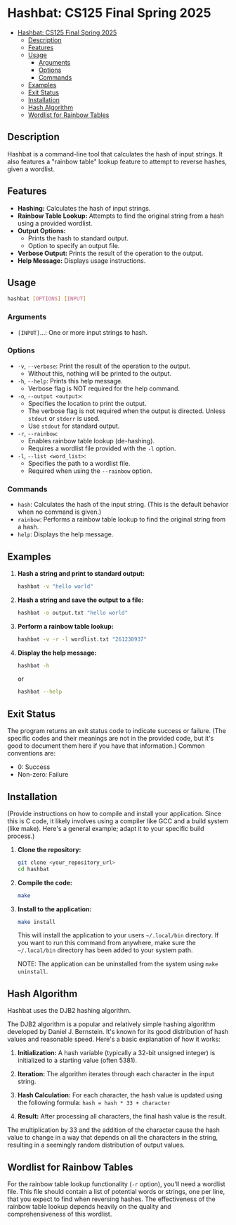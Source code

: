 # Hashbat: CS125 Final Spring 2025

<!--toc:start-->
- [Hashbat: CS125 Final Spring 2025](#hashbat-cs125-final-spring-2025)
  - [Description](#description)
  - [Features](#features)
  - [Usage](#usage)
    - [Arguments](#arguments)
    - [Options](#options)
    - [Commands](#commands)
  - [Examples](#examples)
  - [Exit Status](#exit-status)
  - [Installation](#installation)
  - [Hash Algorithm](#hash-algorithm)
  - [Wordlist for Rainbow Tables](#wordlist-for-rainbow-tables)
<!--toc:end-->

## Description

Hashbat is a command-line tool that calculates the hash of input strings. It also features a "rainbow table" lookup feature to attempt to reverse hashes, given a wordlist.

## Features

* **Hashing:** Calculates the hash of input strings.
* **Rainbow Table Lookup:** Attempts to find the original string from a hash using a provided wordlist.
* **Output Options:**
    * Prints the hash to standard output.
    * Option to specify an output file.
* **Verbose Output:** Prints the result of the operation to the output.
* **Help Message:** Displays usage instructions.

## Usage

```bash
hashbat [OPTIONS] [INPUT]
```

### Arguments

* `[INPUT]`...: One or more input strings to hash.

### Options

* `-v`, `--verbose`:  Print the result of the operation to the output.
    * Without this, nothing will be printed to the output.
* `-h`, `--help`:     Prints this help message.
    * Verbose flag is NOT required for the help command.
* `-o`, `--output <output>`:
    * Specifies the location to print the output.
    * The verbose flag is not required when the output is directed. Unless `stdout` or `stderr` is used.
    * Use `stdout` for standard output.
* `-r`, `--rainbow`:
    * Enables rainbow table lookup (de-hashing).
    * Requires a wordlist file provided with the `-l` option.
* `-l`, `--list <word_list>`:
    * Specifies the path to a wordlist file.
    * Required when using the `--rainbow` option.

### Commands

* `hash`:  Calculates the hash of the input string.  (This is the default behavior when no command is given.)
* `rainbow`: Performs a rainbow table lookup to find the original string from a hash.
* `help`: Displays the help message.

## Examples

1.  **Hash a string and print to standard output:**

    ```bash
    hashbat -v "hello world"
    ```

2.  **Hash a string and save the output to a file:**

    ```bash
    hashbat -o output.txt "hello world"
    ```

3.  **Perform a rainbow table lookup:**

    ```bash
    hashbat -v -r -l wordlist.txt "261238937"
    ```

4.  **Display the help message:**

    ```bash
    hashbat -h
    ```
    or
    ```bash
    hashbat --help
    ```

##  Exit Status

The program returns an exit status code to indicate success or failure.  (The specific codes and their meanings are not in the provided code, but it's good to document them here if you have that information.)  Common conventions are:
* 0: Success
* Non-zero: Failure

## Installation

(Provide instructions on how to compile and install your application.  Since this is C code, it likely involves using a compiler like GCC and a build system (like make).  Here's a general example; adapt it to your specific build process.)

1.  **Clone the repository:**

    ```bash
    git clone <your_repository_url>
    cd hashbat
    ```

2.  **Compile the code:**

    ```bash
    make
    ```

3.  **Install to the application:**

    ```bash
    make install
    ```

    This will install the application to your users `~/.local/bin` directory. If you want to run 
    this command from anywhere, make sure the `~/.local/bin` directory has been added to your 
    system path.

    NOTE: The application can be uninstalled from the system using `make uninstall`.


## Hash Algorithm

Hashbat uses the DJB2 hashing algorithm.

The DJB2 algorithm is a popular and relatively simple hashing algorithm developed by Daniel J. Bernstein. It's known for its good distribution of hash values and reasonable speed.  Here's a basic explanation of how it works:

1.  **Initialization:** A hash variable (typically a 32-bit unsigned integer) is initialized to a starting value (often 5381).

2.  **Iteration:** The algorithm iterates through each character in the input string.

3.  **Hash Calculation:** For each character, the hash value is updated using the following formula:
    `hash = hash * 33 + character`

4.  **Result:** After processing all characters, the final hash value is the result.

The multiplication by 33 and the addition of the character cause the hash value to change in a way that depends on all the characters in the string, resulting in a seemingly random distribution of output values.

## Wordlist for Rainbow Tables

For the rainbow table lookup functionality (`-r` option), you'll need a wordlist file. This file should contain a list of potential words or strings, one per line, that you expect to find when reversing hashes. The effectiveness of the rainbow table lookup depends heavily on the quality and comprehensiveness of this wordlist.
